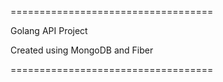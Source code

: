 ===================================

Golang API Project

Created using MongoDB and Fiber

===================================
